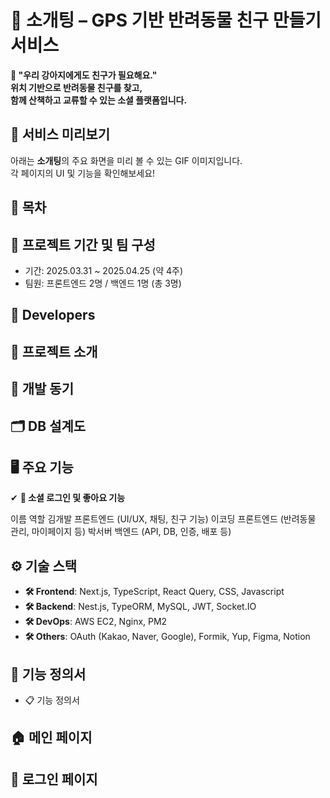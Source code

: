 # 🐶 소개팅 – GPS 기반 반려동물 친구 만들기 서비스
**🐾 "우리 강아지에게도 친구가 필요해요."</br>
위치 기반으로 반려동물 친구를 찾고,</br>
함께 산책하고 교류할 수 있는 소셜 플랫폼입니다.**  

## 🎥 서비스 미리보기  
아래는 **소개팅**의 주요 화면을 미리 볼 수 있는 GIF 이미지입니다.  
각 페이지의 UI 및 기능을 확인해보세요! 

## 📌 목차

## 📆 프로젝트 기간 및 팀 구성
* 기간: 2025.03.31 ~ 2025.04.25 (약 4주)
* 팀원: 프론트엔드 2명 / 백엔드 1명 (총 3명)

## :busts_in_silhouette: Developers

## 🚀 프로젝트 소개  

## 🎯 개발 동기  

## 🗂️ DB 설계도

## 🖥️ 주요 기능  
✔ **💛 소셜 로그인 및 좋아요 기능**



이름	역할
김개발	프론트엔드 (UI/UX, 채팅, 친구 기능)
이코딩	프론트엔드 (반려동물 관리, 마이페이지 등)
박서버	백엔드 (API, DB, 인증, 배포 등)

## ⚙️ 기술 스택  
- **🛠️ Frontend**: Next.js, TypeScript, React Query, CSS, Javascript  
- **🛠️ Backend**: Nest.js, TypeORM, MySQL, JWT, Socket.IO
- **🛠️ DevOps**: AWS EC2, Nginx, PM2
- **🛠️ Others**: OAuth (Kakao, Naver, Google), Formik, Yup, Figma, Notion

## 📌 기능 정의서
- 📋 기능 정의서

## 🏠 메인 페이지 ##
## 🔑 로그인 페이지 ##
